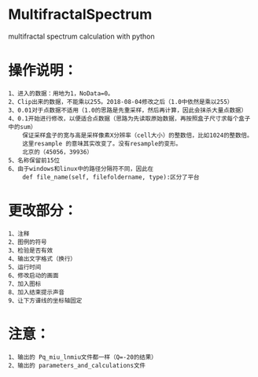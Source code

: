 # MultifractalSpectrum
multifractal spectrum calculation with python

# 操作说明：
    1、进入的数据：用地为1，NoData=0。
    2、Clip出来的数据，不能乘以255。2018-08-04修改之后（1.0中依然是乘以255）
    3、0.01对于点数据不适用（1.0的思路是先重采样，然后再计算，因此会抹杀大量点数据）
    4、0.1开始进行修改，以便适合点数据（思路为先读取原始数据，再按照盒子尺寸求每个盒子中的sum）
        保证采样盒子的宽与高是采样像素X分辨率（cell大小）的整数倍，比如1024的整数倍。
        这里resample 的意味其实改变了。没有resample的变形。
        北京的（45056，39936）
    5、名称保留前15位
    6、由于windows和linux中的路径分隔符不同，因此在
        def file_name(self, filefoldername, type):区分了平台

# 更改部分：
	1、注释
	2、图例的符号
	3、检验是否有效
	4、输出文字格式（换行）
	5、运行时间
	6、修改启动的画面
	7、加入图标
	8、加入结束提示声音
	9、让下方谱线的坐标轴固定

# 注意：
    1、输出的 Pq_miu_lnmiu文件都一样（Q=-20的结果）
    2、输出的 parameters_and_calculations文件
